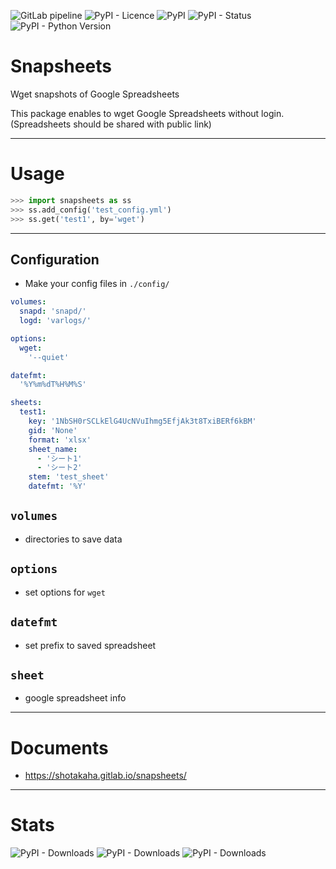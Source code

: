 ![GitLab pipeline](https://img.shields.io/gitlab/pipeline/shotakaha/snapsheets?style=for-the-badge)
![PyPI - Licence](https://img.shields.io/pypi/l/snapsheets?style=for-the-badge)
![PyPI](https://img.shields.io/pypi/v/snapsheets?style=for-the-badge)
![PyPI - Status](https://img.shields.io/pypi/status/snapsheets?style=for-the-badge)
![PyPI - Python Version](https://img.shields.io/pypi/pyversions/snapsheets?style=for-the-badge)


# Snapsheets

Wget snapshots of Google Spreadsheets

This package enables to wget Google Spreadsheets without login.
(Spreadsheets should be shared with public link)


---

# Usage

```python
>>> import snapsheets as ss
>>> ss.add_config('test_config.yml')
>>> ss.get('test1', by='wget')
```

---

## Configuration

- Make your config files in ``./config/``


```yaml
volumes:
  snapd: 'snapd/'
  logd: 'varlogs/'

options:
  wget:
    '--quiet'

datefmt:
  '%Y%m%dT%H%M%S'

sheets:
  test1:
    key: '1NbSH0rSCLkElG4UcNVuIhmg5EfjAk3t8TxiBERf6kBM'
    gid: 'None'
    format: 'xlsx'
    sheet_name:
      - 'シート1'
      - 'シート2'
    stem: 'test_sheet'
    datefmt: '%Y'
```

## ``volumes``

- directories to save data

## ``options``

- set options for ``wget``

## ``datefmt``

- set prefix to saved spreadsheet

## ``sheet``

- google spreadsheet info


---

# Documents

- https://shotakaha.gitlab.io/snapsheets/

---

# Stats

![PyPI - Downloads](https://img.shields.io/pypi/dd/snapsheets?style=for-the-badge)
![PyPI - Downloads](https://img.shields.io/pypi/dw/snapsheets?style=for-the-badge)
![PyPI - Downloads](https://img.shields.io/pypi/dm/snapsheets?style=for-the-badge)
